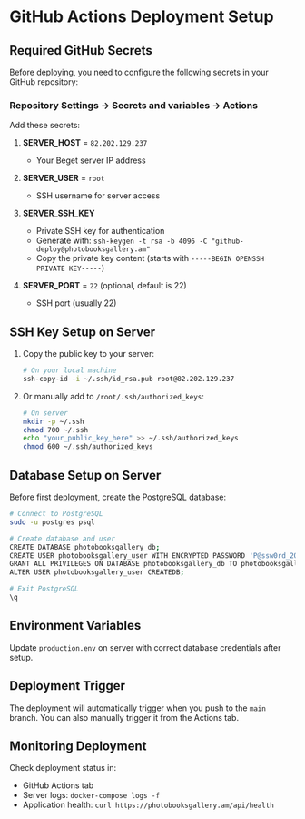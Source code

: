 # GitHub Actions Deployment Setup

## Required GitHub Secrets

Before deploying, you need to configure the following secrets in your GitHub repository:

### Repository Settings → Secrets and variables → Actions

Add these secrets:

1. **SERVER_HOST** = `82.202.129.237`
   - Your Beget server IP address

2. **SERVER_USER** = `root`
   - SSH username for server access

3. **SERVER_SSH_KEY**
   - Private SSH key for authentication
   - Generate with: `ssh-keygen -t rsa -b 4096 -C "github-deploy@photobooksgallery.am"`
   - Copy the private key content (starts with `-----BEGIN OPENSSH PRIVATE KEY-----`)

4. **SERVER_PORT** = `22` (optional, default is 22)
   - SSH port (usually 22)

## SSH Key Setup on Server

1. Copy the public key to your server:
   ```bash
   # On your local machine
   ssh-copy-id -i ~/.ssh/id_rsa.pub root@82.202.129.237
   ```

2. Or manually add to `/root/.ssh/authorized_keys`:
   ```bash
   # On server
   mkdir -p ~/.ssh
   chmod 700 ~/.ssh
   echo "your_public_key_here" >> ~/.ssh/authorized_keys
   chmod 600 ~/.ssh/authorized_keys
   ```

## Database Setup on Server

Before first deployment, create the PostgreSQL database:

```bash
# Connect to PostgreSQL
sudo -u postgres psql

# Create database and user
CREATE DATABASE photobooksgallery_db;
CREATE USER photobooksgallery_user WITH ENCRYPTED PASSWORD 'P@ssw0rd_2025!';
GRANT ALL PRIVILEGES ON DATABASE photobooksgallery_db TO photobooksgallery_user;
ALTER USER photobooksgallery_user CREATEDB;

# Exit PostgreSQL
\q
```

## Environment Variables

Update `production.env` on server with correct database credentials after setup.

## Deployment Trigger

The deployment will automatically trigger when you push to the `main` branch. You can also manually trigger it from the Actions tab.

## Monitoring Deployment

Check deployment status in:
- GitHub Actions tab
- Server logs: `docker-compose logs -f`
- Application health: `curl https://photobooksgallery.am/api/health`